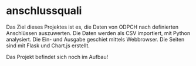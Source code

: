 # anschlussquali

Das Ziel dieses Projektes ist es, die Daten von ODPCH nach definierten Anschlüssen auszuwerten. Die Daten werden als CSV importiert, mit Python analysiert.
Die Ein- und Ausgabe geschiet mittels Webbrowser. Die Seiten sind mit Flask und Chart.js erstellt.

Das Projekt befindet sich noch im Aufbau!
